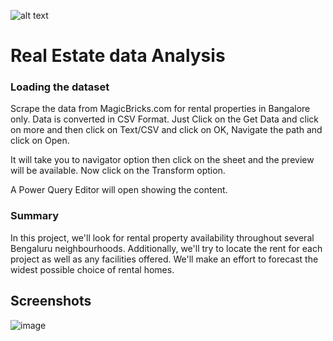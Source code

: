 
![alt text](https://ineuron.ai/images/ineuron-logo.png)

# Real Estate data Analysis

### Loading the dataset

Scrape the data from MagicBricks.com for rental properties in Bangalore only. Data is converted in CSV Format. Just Click on the Get Data and click on more and then click on Text/CSV and click on OK, Navigate the path and click on Open.

It will take you to navigator option then click on the sheet and the preview will be available. Now click on the Transform option.

A Power Query Editor will open showing the content.


### Summary

In this project, we'll look for rental property availability throughout several Bengaluru neighbourhoods. Additionally, we'll try to locate the rent for each project as well as any facilities offered. We'll make an effort to forecast the widest possible choice of rental homes.

## Screenshots

![image](https://user-images.githubusercontent.com/111227156/202702009-0f4505c9-4dba-467f-ad98-13f53fe3e204.png)